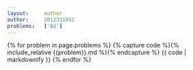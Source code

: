```yaml
---
layout:     author
author:     2012331032
problems:   ['02']
---
```



{% for problem in page.problems %}
{% capture code %}{% include_relative {{problem}}.md %}{% endcapture %}
{{ code | markdownify }}
{% endfor %}